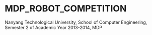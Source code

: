 MDP_ROBOT_COMPETITION
=====================

Nanyang Technological University, School of Computer Engineering, Semester 2 of Academic Year 2013-2014, MDP

